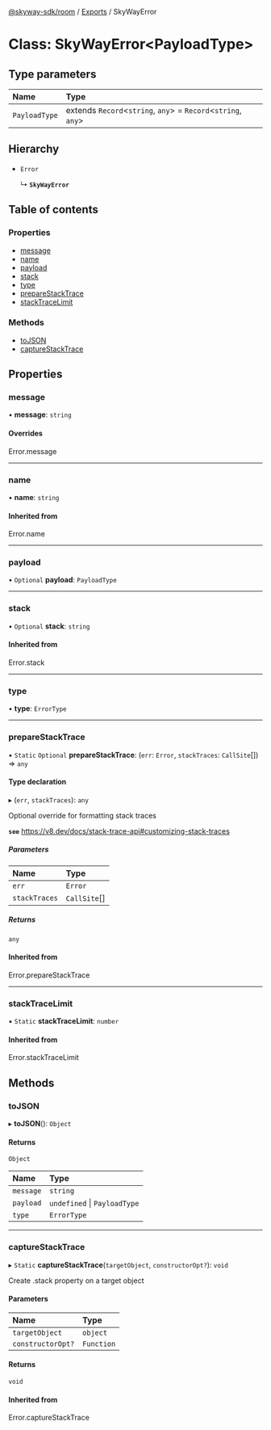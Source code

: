 [@skyway-sdk/room](../README.md) / [Exports](../modules.md) / SkyWayError

# Class: SkyWayError<PayloadType\>

## Type parameters

| Name | Type |
| :------ | :------ |
| `PayloadType` | extends `Record`<`string`, `any`\> = `Record`<`string`, `any`\> |

## Hierarchy

- `Error`

  ↳ **`SkyWayError`**

## Table of contents

### Properties

- [message](SkyWayError.md#message)
- [name](SkyWayError.md#name)
- [payload](SkyWayError.md#payload)
- [stack](SkyWayError.md#stack)
- [type](SkyWayError.md#type)
- [prepareStackTrace](SkyWayError.md#preparestacktrace)
- [stackTraceLimit](SkyWayError.md#stacktracelimit)

### Methods

- [toJSON](SkyWayError.md#tojson)
- [captureStackTrace](SkyWayError.md#capturestacktrace)

## Properties

### message

• **message**: `string`

#### Overrides

Error.message

___

### name

• **name**: `string`

#### Inherited from

Error.name

___

### payload

• `Optional` **payload**: `PayloadType`

___

### stack

• `Optional` **stack**: `string`

#### Inherited from

Error.stack

___

### type

• **type**: `ErrorType`

___

### prepareStackTrace

▪ `Static` `Optional` **prepareStackTrace**: (`err`: `Error`, `stackTraces`: `CallSite`[]) => `any`

#### Type declaration

▸ (`err`, `stackTraces`): `any`

Optional override for formatting stack traces

**`see`** https://v8.dev/docs/stack-trace-api#customizing-stack-traces

##### Parameters

| Name | Type |
| :------ | :------ |
| `err` | `Error` |
| `stackTraces` | `CallSite`[] |

##### Returns

`any`

#### Inherited from

Error.prepareStackTrace

___

### stackTraceLimit

▪ `Static` **stackTraceLimit**: `number`

#### Inherited from

Error.stackTraceLimit

## Methods

### toJSON

▸ **toJSON**(): `Object`

#### Returns

`Object`

| Name | Type |
| :------ | :------ |
| `message` | `string` |
| `payload` | `undefined` \| `PayloadType` |
| `type` | `ErrorType` |

___

### captureStackTrace

▸ `Static` **captureStackTrace**(`targetObject`, `constructorOpt?`): `void`

Create .stack property on a target object

#### Parameters

| Name | Type |
| :------ | :------ |
| `targetObject` | `object` |
| `constructorOpt?` | `Function` |

#### Returns

`void`

#### Inherited from

Error.captureStackTrace
